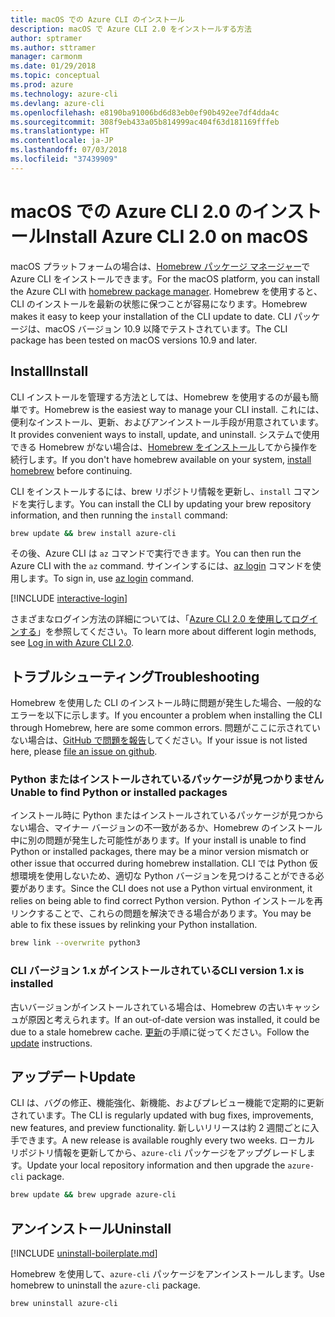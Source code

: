 ```yaml
---
title: macOS での Azure CLI のインストール
description: macOS で Azure CLI 2.0 をインストールする方法
author: sptramer
ms.author: sttramer
manager: carmonm
ms.date: 01/29/2018
ms.topic: conceptual
ms.prod: azure
ms.technology: azure-cli
ms.devlang: azure-cli
ms.openlocfilehash: e8190ba91006bd6d83eb0ef90b492ee7df4dda4c
ms.sourcegitcommit: 308f9eb433a05b814999ac404f63d181169fffeb
ms.translationtype: HT
ms.contentlocale: ja-JP
ms.lasthandoff: 07/03/2018
ms.locfileid: "37439909"
---
```

# <a name="install-azure-cli-20-on-macos"></a><span data-ttu-id="1a84b-103">macOS での Azure CLI 2.0 のインストール</span><span class="sxs-lookup"><span data-stu-id="1a84b-103">Install Azure CLI 2.0 on macOS</span></span>

<span data-ttu-id="1a84b-104">macOS プラットフォームの場合は、[Homebrew パッケージ マネージャー](http://brew.sh)で Azure CLI をインストールできます。</span><span class="sxs-lookup"><span data-stu-id="1a84b-104">For the macOS platform, you can install the Azure CLI with [homebrew package manager](http://brew.sh).</span></span> <span data-ttu-id="1a84b-105">Homebrew を使用すると、CLI のインストールを最新の状態に保つことが容易になります。</span><span class="sxs-lookup"><span data-stu-id="1a84b-105">Homebrew makes it easy to keep your installation of the CLI update to date.</span></span> <span data-ttu-id="1a84b-106">CLI パッケージは、macOS バージョン 10.9 以降でテストされています。</span><span class="sxs-lookup"><span data-stu-id="1a84b-106">The CLI package has been tested on macOS versions 10.9 and later.</span></span>

## <a name="install"></a><span data-ttu-id="1a84b-107">Install</span><span class="sxs-lookup"><span data-stu-id="1a84b-107">Install</span></span>

<span data-ttu-id="1a84b-108">CLI インストールを管理する方法としては、Homebrew を使用するのが最も簡単です。</span><span class="sxs-lookup"><span data-stu-id="1a84b-108">Homebrew is the easiest way to manage your CLI install.</span></span> <span data-ttu-id="1a84b-109">これには、便利なインストール、更新、およびアンインストール手段が用意されています。</span><span class="sxs-lookup"><span data-stu-id="1a84b-109">It provides convenient ways to install, update, and uninstall.</span></span>
<span data-ttu-id="1a84b-110">システムで使用できる Homebrew がない場合は、[Homebrew をインストール](https://docs.brew.sh/Installation.html)してから操作を続行します。</span><span class="sxs-lookup"><span data-stu-id="1a84b-110">If you don't have homebrew available on your system, [install homebrew](https://docs.brew.sh/Installation.html) before continuing.</span></span>

<span data-ttu-id="1a84b-111">CLI をインストールするには、brew リポジトリ情報を更新し、`install` コマンドを実行します。</span><span class="sxs-lookup"><span data-stu-id="1a84b-111">You can install the CLI by updating your brew repository information, and then running the `install` command:</span></span>

```bash
brew update && brew install azure-cli
```

<span data-ttu-id="1a84b-112">その後、Azure CLI は `az` コマンドで実行できます。</span><span class="sxs-lookup"><span data-stu-id="1a84b-112">You can then run the Azure CLI with the `az` command.</span></span> <span data-ttu-id="1a84b-113">サインインするには、[az login](/cli/azure/reference-index#az-login) コマンドを使用します。</span><span class="sxs-lookup"><span data-stu-id="1a84b-113">To sign in, use [az login](/cli/azure/reference-index#az-login) command.</span></span>

[!INCLUDE [interactive-login](includes/interactive-login.md)]

<span data-ttu-id="1a84b-114">さまざまなログイン方法の詳細については、「[Azure CLI 2.0 を使用してログインする](authenticate-azure-cli.md)」を参照してください。</span><span class="sxs-lookup"><span data-stu-id="1a84b-114">To learn more about different login methods, see [Log in with Azure CLI 2.0](authenticate-azure-cli.md).</span></span>

## <a name="troubleshooting"></a><span data-ttu-id="1a84b-115">トラブルシューティング</span><span class="sxs-lookup"><span data-stu-id="1a84b-115">Troubleshooting</span></span>

<span data-ttu-id="1a84b-116">Homebrew を使用した CLI のインストール時に問題が発生した場合、一般的なエラーを以下に示します。</span><span class="sxs-lookup"><span data-stu-id="1a84b-116">If you encounter a problem when installing the CLI through Homebrew, here are some common errors.</span></span> <span data-ttu-id="1a84b-117">問題がここに示されていない場合は、[GitHub で問題を報告](https://github.com/Azure/azure-cli/issues)してください。</span><span class="sxs-lookup"><span data-stu-id="1a84b-117">If your issue is not listed here, please [file an issue on github](https://github.com/Azure/azure-cli/issues).</span></span>

### <a name="unable-to-find-python-or-installed-packages"></a><span data-ttu-id="1a84b-118">Python またはインストールされているパッケージが見つかりません</span><span class="sxs-lookup"><span data-stu-id="1a84b-118">Unable to find Python or installed packages</span></span>

<span data-ttu-id="1a84b-119">インストール時に Python またはインストールされているパッケージが見つからない場合、マイナー バージョンの不一致があるか、Homebrew のインストール中に別の問題が発生した可能性があります。</span><span class="sxs-lookup"><span data-stu-id="1a84b-119">If your install is unable to find Python or installed packages, there may be a minor version mismatch or other issue that occurred during homebrew installation.</span></span> <span data-ttu-id="1a84b-120">CLI では Python 仮想環境を使用しないため、適切な Python バージョンを見つけることができる必要があります。</span><span class="sxs-lookup"><span data-stu-id="1a84b-120">Since the CLI does not use a Python virtual environment, it relies on being able to find correct Python version.</span></span> <span data-ttu-id="1a84b-121">Python インストールを再リンクすることで、これらの問題を解決できる場合があります。</span><span class="sxs-lookup"><span data-stu-id="1a84b-121">You may be able to fix these issues by relinking your Python installation.</span></span>

```bash
brew link --overwrite python3
```

### <a name="cli-version-1x-is-installed"></a><span data-ttu-id="1a84b-122">CLI バージョン 1.x がインストールされている</span><span class="sxs-lookup"><span data-stu-id="1a84b-122">CLI version 1.x is installed</span></span>

<span data-ttu-id="1a84b-123">古いバージョンがインストールされている場合は、Homebrew の古いキャッシュが原因と考えられます。</span><span class="sxs-lookup"><span data-stu-id="1a84b-123">If an out-of-date version was installed, it could be due to a stale homebrew cache.</span></span> <span data-ttu-id="1a84b-124">[更新](#Update)の手順に従ってください。</span><span class="sxs-lookup"><span data-stu-id="1a84b-124">Follow the [update](#Update) instructions.</span></span>

## <a name="update"></a><span data-ttu-id="1a84b-125">アップデート</span><span class="sxs-lookup"><span data-stu-id="1a84b-125">Update</span></span>

<span data-ttu-id="1a84b-126">CLI は、バグの修正、機能強化、新機能、およびプレビュー機能で定期的に更新されています。</span><span class="sxs-lookup"><span data-stu-id="1a84b-126">The CLI is regularly updated with bug fixes, improvements, new features, and preview functionality.</span></span> <span data-ttu-id="1a84b-127">新しいリリースは約 2 週間ごとに入手できます。</span><span class="sxs-lookup"><span data-stu-id="1a84b-127">A new release is available roughly every two weeks.</span></span> <span data-ttu-id="1a84b-128">ローカル リポジトリ情報を更新してから、`azure-cli` パッケージをアップグレードします。</span><span class="sxs-lookup"><span data-stu-id="1a84b-128">Update your local repository information and then upgrade the `azure-cli` package.</span></span>

```bash
brew update && brew upgrade azure-cli
```

## <a name="uninstall"></a><span data-ttu-id="1a84b-129">アンインストール</span><span class="sxs-lookup"><span data-stu-id="1a84b-129">Uninstall</span></span>

[!INCLUDE [uninstall-boilerplate.md](includes/uninstall-boilerplate.md)]

<span data-ttu-id="1a84b-130">Homebrew を使用して、`azure-cli` パッケージをアンインストールします。</span><span class="sxs-lookup"><span data-stu-id="1a84b-130">Use homebrew to uninstall the `azure-cli` package.</span></span>

```bash
brew uninstall azure-cli
```
